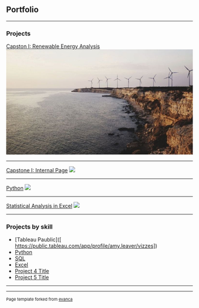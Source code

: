## Portfolio

---

### Projects 

[Capston I: Renewable Energy Analysis](https://public.tableau.com/app/profile/amy.leaver/viz/Draft3_16977340246330/Story1)
<img src="images/capstone_wind.jpg?raw=true"/>

---

[Capstone I: Internal Page](/sample_page)
<img src="images/Capstone_1_wind_farm.jpg?raw=true"/>

---
[Python](/pdf/sample_presentation.pdf)
<img src="images/dummy_thumbnail.jpg?raw=true"/>

---
[Statistical Analysis in Excel](http://example.com/)
<img src="images/dummy_thumbnail.jpg?raw=true"/>

---

### Projects by skill

- [Tableau Paublic]([ https://public.tableau.com/app/profile/amy.leaver/vizzes])
- [Python](/sample_page)
- [SQL](/sample_page)
- [Excel](/sample_page)
- [Project 4 Title](http://example.com/)
- [Project 5 Title](http://example.com/)

---




---
<p style="font-size:11px">Page template forked from <a href="https://github.com/evanca/quick-portfolio">evanca</a></p>
<!-- Remove above link if you don't want to attibute -->
